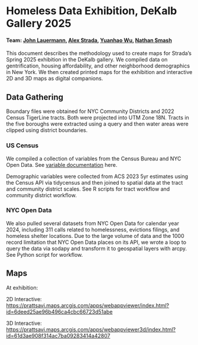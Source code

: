 # Homeless Data Exhibition, DeKalb Gallery 2025
#### Team: [John Lauermann]([url](https://www.pratt.edu/people/john-lauermann/)), [Alex Strada]([url](https://www.pratt.edu/people/alex-strada)), [Yuanhao Wu]([url](https://www.linkedin.com/in/yuanhao-wu-80603723a/)), [Nathan Smash]([url](https://www.linkedin.com/in/nathan-smash-b6b93a24a/))
 
This document describes the methodology used to create maps for Strada’s Spring 2025 exhibition in the DeKalb gallery. We compiled data on gentrification, housing affordability, and other neighborhood demographics in New York. We then created printed maps for the exhibition and interactive 2D and 3D maps as digital companions.


 
## Data Gathering

Boundary files were obtained for NYC Community Districts and 2022 Census TigerLine tracts. Both were projected into UTM Zone 18N. Tracts in the five boroughs were extracted using a query and then water areas were clipped using district boundaries. 

### US Census
We compiled a collection of variables from the Census Bureau and NYC Open Data. See [variable documentation](https://docs.google.com/spreadsheets/d/1ocsovQU9sfGW3KTDgE4AntTEQhZ-ztR_e0dDfXoxsf8/edit?usp=sharing) here. 

Demographic variables were collected from ACS 2023 5yr estimates using the Census API via tidycensus and then joined to spatial data at the tract and community district scales. See R scripts for tract workflow and community district workflow. 


### NYC Open Data

We also pulled several datasets from NYC Open Data for calendar year 2024, including 311 calls related to homelessness, evictions filings, and homeless shelter locations. Due to the large volume of data and the 1000 record limitation that NYC Open Data places on its API, we wrote a loop to query the data via sodapy and transform it to geospatial layers with arcpy. See Python script for workflow.  


## Maps
At exhibition: 

2D Interactive: https://prattsavi.maps.arcgis.com/apps/webappviewer/index.html?id=6deed25ae96b496ca4cbc66723d51abe 

3D Interactive: https://prattsavi.maps.arcgis.com/apps/webappviewer3d/index.html?id=61d3ae908f314ac7ba09283414a42807
